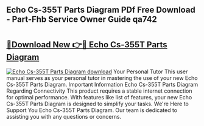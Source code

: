 ## Echo Cs-355T Parts Diagram PDf Free Download - Part-Fhb Service Owner Guide qa742

# <h2><a href="http://dfoysi.blite.top/?on=Echo+Cs-355T+Parts+Diagram">🔗Download New 👉🔴 Echo Cs-355T Parts Diagram</a></h2>

[![Echo Cs-355T Parts Diagram download](https://i.imgur.com/lujVjoI.png)](http://dfoysi.blite.top/?on=Echo+Cs-355T+Parts+Diagram)
Your Personal Tutor This user manual serves as your personal tutor in mastering the use of your new Echo Cs-355T Parts Diagram. Important Information Echo Cs-355T Parts Diagram Regarding Connectivity This product requires a stable internet connection for optimal performance. With features like list of features, your new Echo Cs-355T Parts Diagram is designed to simplify your tasks. We're Here to Support You Echo Cs-355T Parts Diagram. Our team is dedicated to assisting you with any questions or concerns.
